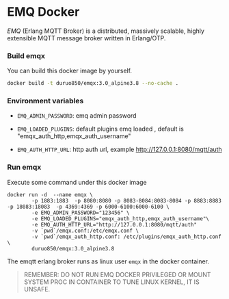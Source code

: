 # EMQ Docker

*EMQ* (Erlang MQTT Broker) is a distributed, massively scalable, highly extensible MQTT message broker written in Erlang/OTP.


### Build emqx

You can build this docker image by yourself.

```bash
docker build -t duruo850/emqx:3.0_alpine3.8 --no-cache .
```

### Environment variables

- `EMQ_ADMIN_PASSWORD`: emq admin password 

- `EMQ_LOADED_PLUGINS`: default plugins emq loaded , default is "emqx_auth_http,emqx_auth_username"

- `EMQ_AUTH_HTTP_URL`: http auth url, example http://127.0.0.1:8080/mqtt/auth

### Run emqx

Execute some command under this docker image

```
docker run -d  --name emqx \
        -p 1883:1883  -p 8080:8080 -p 8083-8084:8083-8084 -p 8883:8883 -p 18083:18083  -p 4369:4369 -p 6000-6100:6000-6100 \
        -e EMQ_ADMIN_PASSWORD="123456" \
        -e EMQ_LOADED_PLUGINS="emqx_auth_http,emqx_auth_username"\
        -e EMQ_AUTH_HTTP_URL="http://127.0.0.1:8080/mqtt/auth"
        -v `pwd`/emqx.conf:/etc/emqx.conf \
        -v `pwd`/emqx_auth_http.conf: /etc/plugins/emqx_auth_http.conf \
        duruo850/emqx:3.0_alpine3.8
```

The emqtt erlang broker runs as linux user `emqx` in the docker container.



> REMEMBER: DO NOT RUN EMQ DOCKER PRIVILEGED OR MOUNT SYSTEM PROC IN CONTAINER TO TUNE LINUX KERNEL, IT IS UNSAFE.
